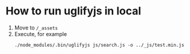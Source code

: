# How to run uglifyjs in local

1. Move to `/_assets`
2. Execute, for example
   ```
   ./node_modules/.bin/uglifyjs js/search.js -o ../_js/test.min.js
   ```
